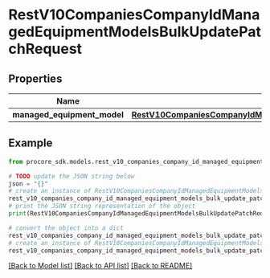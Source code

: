 # RestV10CompaniesCompanyIdManagedEquipmentModelsBulkUpdatePatchRequest


## Properties

Name | Type | Description | Notes
------------ | ------------- | ------------- | -------------
**managed_equipment_model** | [**RestV10CompaniesCompanyIdManagedEquipmentModelsBulkUpdatePatchRequestManagedEquipmentModel**](RestV10CompaniesCompanyIdManagedEquipmentModelsBulkUpdatePatchRequestManagedEquipmentModel.md) |  | 

## Example

```python
from procore_sdk.models.rest_v10_companies_company_id_managed_equipment_models_bulk_update_patch_request import RestV10CompaniesCompanyIdManagedEquipmentModelsBulkUpdatePatchRequest

# TODO update the JSON string below
json = "{}"
# create an instance of RestV10CompaniesCompanyIdManagedEquipmentModelsBulkUpdatePatchRequest from a JSON string
rest_v10_companies_company_id_managed_equipment_models_bulk_update_patch_request_instance = RestV10CompaniesCompanyIdManagedEquipmentModelsBulkUpdatePatchRequest.from_json(json)
# print the JSON string representation of the object
print(RestV10CompaniesCompanyIdManagedEquipmentModelsBulkUpdatePatchRequest.to_json())

# convert the object into a dict
rest_v10_companies_company_id_managed_equipment_models_bulk_update_patch_request_dict = rest_v10_companies_company_id_managed_equipment_models_bulk_update_patch_request_instance.to_dict()
# create an instance of RestV10CompaniesCompanyIdManagedEquipmentModelsBulkUpdatePatchRequest from a dict
rest_v10_companies_company_id_managed_equipment_models_bulk_update_patch_request_from_dict = RestV10CompaniesCompanyIdManagedEquipmentModelsBulkUpdatePatchRequest.from_dict(rest_v10_companies_company_id_managed_equipment_models_bulk_update_patch_request_dict)
```
[[Back to Model list]](../README.md#documentation-for-models) [[Back to API list]](../README.md#documentation-for-api-endpoints) [[Back to README]](../README.md)


